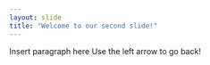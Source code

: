 ```yaml
---
layout: slide
title: "Welcome to our second slide!"
---
```

Insert paragraph here
Use the left arrow to go back!
